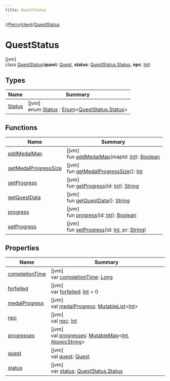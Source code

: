 ```yaml
---
title: QuestStatus
---
```

//[Perry](../../../index.html)/[client](../index.html)/[QuestStatus](index.html)



# QuestStatus



[jvm]\
class [QuestStatus](index.html)(**quest**: [Quest](../../server.quest/-quest/index.html), **status**: [QuestStatus.Status](-status/index.html), **npc**: [Int](https://kotlinlang.org/api/latest/jvm/stdlib/kotlin/-int/index.html))



## Types


| Name | Summary |
|---|---|
| [Status](-status/index.html) | [jvm]<br>enum [Status](-status/index.html) : [Enum](https://kotlinlang.org/api/latest/jvm/stdlib/kotlin/-enum/index.html)<[QuestStatus.Status](-status/index.html)> |


## Functions


| Name | Summary |
|---|---|
| [addMedalMap](add-medal-map.html) | [jvm]<br>fun [addMedalMap](add-medal-map.html)(mapId: [Int](https://kotlinlang.org/api/latest/jvm/stdlib/kotlin/-int/index.html)): [Boolean](https://kotlinlang.org/api/latest/jvm/stdlib/kotlin/-boolean/index.html) |
| [getMedalProgressSize](get-medal-progress-size.html) | [jvm]<br>fun [getMedalProgressSize](get-medal-progress-size.html)(): [Int](https://kotlinlang.org/api/latest/jvm/stdlib/kotlin/-int/index.html) |
| [getProgress](get-progress.html) | [jvm]<br>fun [getProgress](get-progress.html)(id: [Int](https://kotlinlang.org/api/latest/jvm/stdlib/kotlin/-int/index.html)): [String](https://kotlinlang.org/api/latest/jvm/stdlib/kotlin/-string/index.html) |
| [getQuestData](get-quest-data.html) | [jvm]<br>fun [getQuestData](get-quest-data.html)(): [String](https://kotlinlang.org/api/latest/jvm/stdlib/kotlin/-string/index.html) |
| [progress](progress.html) | [jvm]<br>fun [progress](progress.html)(id: [Int](https://kotlinlang.org/api/latest/jvm/stdlib/kotlin/-int/index.html)): [Boolean](https://kotlinlang.org/api/latest/jvm/stdlib/kotlin/-boolean/index.html) |
| [setProgress](set-progress.html) | [jvm]<br>fun [setProgress](set-progress.html)(id: [Int](https://kotlinlang.org/api/latest/jvm/stdlib/kotlin/-int/index.html), pr: [String](https://kotlinlang.org/api/latest/jvm/stdlib/kotlin/-string/index.html)) |


## Properties


| Name | Summary |
|---|---|
| [completionTime](completion-time.html) | [jvm]<br>var [completionTime](completion-time.html): [Long](https://kotlinlang.org/api/latest/jvm/stdlib/kotlin/-long/index.html) |
| [forfeited](forfeited.html) | [jvm]<br>var [forfeited](forfeited.html): [Int](https://kotlinlang.org/api/latest/jvm/stdlib/kotlin/-int/index.html) = 0 |
| [medalProgress](medal-progress.html) | [jvm]<br>val [medalProgress](medal-progress.html): [MutableList](https://kotlinlang.org/api/latest/jvm/stdlib/kotlin.collections/-mutable-list/index.html)<[Int](https://kotlinlang.org/api/latest/jvm/stdlib/kotlin/-int/index.html)> |
| [npc](npc.html) | [jvm]<br>val [npc](npc.html): [Int](https://kotlinlang.org/api/latest/jvm/stdlib/kotlin/-int/index.html) |
| [progresses](progresses.html) | [jvm]<br>val [progresses](progresses.html): [MutableMap](https://kotlinlang.org/api/latest/jvm/stdlib/kotlin.collections/-mutable-map/index.html)<[Int](https://kotlinlang.org/api/latest/jvm/stdlib/kotlin/-int/index.html), [AtomicString](../../tools/-atomic-string/index.html)> |
| [quest](quest.html) | [jvm]<br>val [quest](quest.html): [Quest](../../server.quest/-quest/index.html) |
| [status](status.html) | [jvm]<br>var [status](status.html): [QuestStatus.Status](-status/index.html) |

